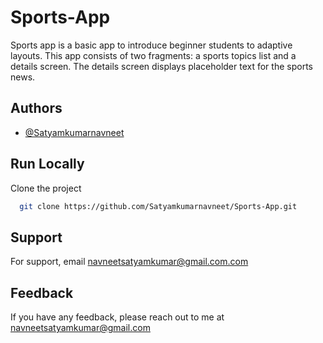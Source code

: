 # Sports-App
Sports app is a basic app to introduce beginner students to adaptive layouts. This app consists of
two fragments: a sports topics list and a details screen. The details screen displays placeholder
text for the sports news.


## Authors

- [@Satyamkumarnavneet](https://www.github.com/Satyamkumarnavneet)

## Run Locally

Clone the project

```bash
  git clone https://github.com/Satyamkumarnavneet/Sports-App.git
```

## Support

For support, email navneetsatyamkumar@gmail.com.com
## Feedback

If you have any feedback, please reach out to me at navneetsatyamkumar@gmail.com

